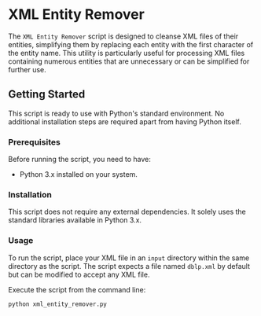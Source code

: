 # XML Entity Remover

The `XML Entity Remover` script is designed to cleanse XML files of their entities, simplifying them by replacing each entity with the first character of the entity name. This utility is particularly useful for processing XML files containing numerous entities that are unnecessary or can be simplified for further use.

## Getting Started

This script is ready to use with Python's standard environment. No additional installation steps are required apart from having Python itself.

### Prerequisites

Before running the script, you need to have:

- Python 3.x installed on your system.

### Installation

This script does not require any external dependencies. It solely uses the standard libraries available in Python 3.x.

### Usage

To run the script, place your XML file in an `input` directory within the same directory as the script. The script expects a file named `dblp.xml` by default but can be modified to accept any XML file.

Execute the script from the command line:

```sh
python xml_entity_remover.py
